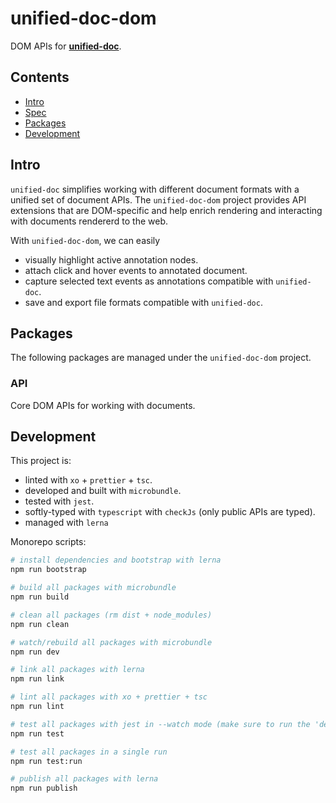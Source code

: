 # unified-doc-dom

DOM APIs for [**unified-doc**][unified-doc].

## Contents
- [Intro](#intro)
- [Spec](#spec)
- [Packages](#packages)
- [Development](#development)


## Intro
`unified-doc` simplifies working with different document formats with a unified set of document APIs.  The `unified-doc-dom` project provides API extensions that are DOM-specific and help enrich rendering and interacting with documents rendererd to the web.

With `unified-doc-dom`, we can easily
- visually highlight active annotation nodes.
- attach click and hover events to annotated document.
- capture selected text events as annotations compatible with `unified-doc`.
- save and export file formats compatible with `unified-doc`.

## Packages
The following packages are managed under the `unified-doc-dom` project.

### API
Core DOM APIs for working with documents.

## Development
This project is:
- linted with `xo` + `prettier` + `tsc`.
- developed and built with `microbundle`.
- tested with `jest`.
- softly-typed with `typescript` with `checkJs` (only public APIs are typed).
- managed with `lerna`

Monorepo scripts:
```sh
# install dependencies and bootstrap with lerna
npm run bootstrap

# build all packages with microbundle
npm run build

# clean all packages (rm dist + node_modules)
npm run clean

# watch/rebuild all packages with microbundle
npm run dev

# link all packages with lerna
npm run link

# lint all packages with xo + prettier + tsc
npm run lint

# test all packages with jest in --watch mode (make sure to run the 'dev' script)
npm run test

# test all packages in a single run
npm run test:run

# publish all packages with lerna
npm run publish
```

<!-- Links -->
[unified-doc]: https://github.com/unified-doc/unified-doc
